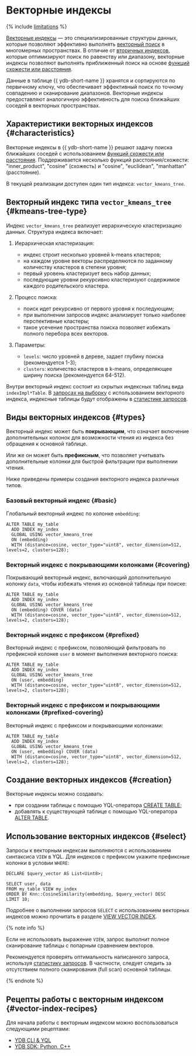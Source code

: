 # Векторные индексы

{% include [limitations](../_includes/vector_index_limitations.md) %}

[Векторные индексы](../concepts/glossary.md#vector-index) — это специализированные структуры данных, которые позволяют эффективно выполнять [векторный поиск](../concepts/vector_search.md) в многомерных пространствах. В отличие от [вторичных индексов](../concepts/glossary.md#secondary-index), которые оптимизируют поиск по равенству или диапазону, векторные индексы позволяют выполнять приближенный поиск на основе [функций схожести или расстояния](../yql/reference/udf/list/knn.md#functions).

Данные в таблице {{ ydb-short-name }} хранятся и сортируются по первичному ключу, что обеспечивает эффективный поиск по точному совпадению и сканирование диапазонов. Векторные индексы предоставляют аналогичную эффективность для поиска ближайших соседей в векторных пространствах.

## Характеристики векторных индексов {#characteristics}

Векторные индексы в {{ ydb-short-name }} решают задачу поиска ближайших соседей с использованием [функций схожести или расстояния](../yql/reference/udf/list/knn.md#functions). Поддерживается несколько функций расстояния/схожести: "inner_product", "cosine" (схожесть) и "cosine", "euclidean", "manhattan" (расстояние).

В текущей реализации доступен один тип индекса: `vector_kmeans_tree`.

## Векторный индекс типа `vector_kmeans_tree` {#kmeans-tree-type}

Индекс `vector_kmeans_tree` реализует иерархическую кластеризацию данных. Структура индекса включает:

1. Иерархическая кластеризация:

    * индекс строит несколько уровней k-means кластеров;
    * на каждом уровне векторы распределяются по заданному количеству кластеров в степени уровня;
    * первый уровень кластеризует весь набор данных;
    * последующие уровни рекурсивно кластеризуют содержимое каждого родительского кластера.

2. Процесс поиска:

    * поиск идет рекурсивно от первого уровня к последующим;
    * при выполнении запросов индекс анализирует только наиболее перспективные кластеры;
    * такое усечение пространства поиска позволяет избежать полного перебора всех векторов.

3. Параметры:

    * `levels`: число уровней в дереве, задает глубину поиска (рекомендуется 1-3);
    * `clusters`: количество кластеров в k-means, определяющее ширину поиска (рекомендуется 64-512).

Внутри векторный индекс состоит из скрытых индексных таблиц вида `indexImpl*Table`. В [запросах на выборку](#select) с использованием векторного индекса, индексные таблицы будут отображены в [статистике запросов](query-plans-optimization.md).

## Виды векторных индексов {#types}

Векторный индекс может быть **покрывающим**, что означает включение дополнительных колонок для возможности чтения из индекса без обращения к основной таблице.

Или же он может быть **префиксным**, что позволяет учитывать дополнительные колонки для быстрой фильтрации при выполнении чтения.

Ниже приведены примеры создания векторного индекса различных типов.


### Базовый векторный индекс {#basic}

Глобальный векторный индекс по колонке `embedding`:  

```yql
ALTER TABLE my_table
  ADD INDEX my_index
  GLOBAL USING vector_kmeans_tree
  ON (embedding)
  WITH (distance=cosine, vector_type="uint8", vector_dimension=512, levels=2, clusters=128);
```

### Векторный индекс с покрывающими колонками {#covering}

Покрывающий векторный индекс, включающий дополнительную колонку `data`, чтобы избежать чтения из основной таблицы при поиске:  

```yql
ALTER TABLE my_table
  ADD INDEX my_index
  GLOBAL USING vector_kmeans_tree
  ON (embedding) COVER (data)
  WITH (distance=cosine, vector_type="uint8", vector_dimension=512, levels=2, clusters=128);
```

### Векторный индекс с префиксом {#prefixed}

Векторный индекс с префиксом, позволяющий фильтровать по префиксной колонке `user` в момент выполнения векторного поиска:

```yql
ALTER TABLE my_table
  ADD INDEX my_index
  GLOBAL USING vector_kmeans_tree
  ON (user, embedding)
  WITH (distance=cosine, vector_type="uint8", vector_dimension=512, levels=2, clusters=128);
```

### Векторный индекс с префиксом и покрывающими колонками {#prefixed-covering}

Векторный индекс с префиксом и покрывающими колонками:  

```yql
ALTER TABLE my_table
  ADD INDEX my_index
  GLOBAL USING vector_kmeans_tree
  ON (user, embedding) COVER (data)
  WITH (distance=cosine, vector_type="uint8", vector_dimension=512, levels=2, clusters=128);
```

## Создание векторных индексов {#creation}

Векторные индексы можно создавать:

* при создании таблицы с помощью YQL-оператора [CREATE TABLE](../yql/reference/syntax/create_table/vector_index.md);
* добавлять к существующей таблице с помощью YQL-оператора [ALTER TABLE](../yql/reference/syntax/alter_table/indexes.md).

## Использование векторных индексов {#select}

Запросы к векторным индексам выполняются с использованием синтаксиса `VIEW` в YQL. Для индексов с префиксом укажите префиксные колонки в условии `WHERE`:

```yql
DECLARE $query_vector AS List<Uint8>;

SELECT user, data
FROM my_table VIEW my_index
ORDER BY Knn::CosineSimilarity(embedding, $query_vector) DESC
LIMIT 10;
```

Подробнее о выполнении запросов `SELECT` с использованием векторных индексов можно прочитать в разделе [VIEW VECTOR INDEX](../yql/reference/syntax/select/vector_index.md).

{% note info %}

Если не использовать выражение `VIEW`, запрос выполнит полное сканирование таблицы с попарным сравнением векторов.

Рекомендуется проверять оптимальность написанного запроса, используя [статистику запросов](query-plans-optimization.md). В частности, следует следить за отсутствием полного сканирования (full scan) основной таблицы.

{% endnote %}

## Рецепты работы с векторным индексом {#vector-index-recipes}

Для начала работы с векторным индексом можно воспользоваться следующими рецептами:

* [YDB CLI & YQL](../recipes/vector-search)
* [YDB SDK: Python, C++](../recipes/ydb-sdk/vector-search.md)